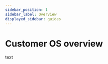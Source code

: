 ```yaml
---
sidebar_position: 1
sidebar_label: Overview
displayed_sidebar: guides
---
```


# Customer OS overview
text